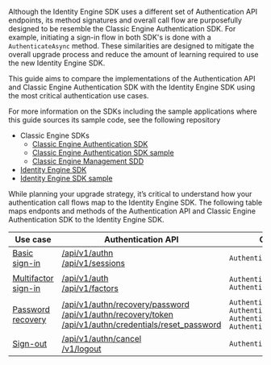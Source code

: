 
Although the Identity Engine SDK uses a different set of Authentication API endpoints, its method signatures and overall call flow are purposefully designed to be resemble the Classic Engine Authentication SDK. For example, initiating a sign-in flow in both SDK's is done with a `AuthenticateAsync` method. These similarities are designed to mitigate the overall upgrade process and reduce the amount of learning required to use the new Identity Engine SDK.

This guide aims to compare the implementations of the Authentication API and Classic Engine Authentication SDK with the Identity Engine SDK using the most critical authentication use cases.

For more information on the SDKs including the sample applications where this guide sources its sample code, see the following repository

* Classic Engine SDKs
  * [Classic Engine Authentication SDK](https://github.com/okta/okta-auth-dotnet)
  * [Classic Engine Authentication SDK sample](https://github.com/okta/samples-aspnet/tree/master/primary-auth/okta-aspnet-mvc-example)
  * [Classic Engine Management SDD](https://github.com/okta/okta-sdk-dotnet)
* [Identity Engine SDK](https://github.com/okta/okta-idx-dotnet)
* [Identity Engine SDK sample](https://github.com/okta/okta-idx-dotnet/tree/master/samples/samples-aspnet/embedded-auth-with-sdk)


While planning your upgrade strategy, it’s critical to understand how your authentication call flows map to the Identity Engine SDK. The following table maps endponts and methods of the Authentication API and Classic Engine Authentication SDK to the Identity Engine SDK.



|Use case | Authentication API     | Classic Engine Authentication SDK     |   Identity Engine SDK      |
| ----------------------- | ------------------------------ | -----------------------------------| ------------- |
|[Basic sign-in](#map-basic-sign-in-code-to-the-okta-identity-engine-sdk)| [/api/v1/authn](/docs/reference/api/authn/)<br>[/api/v1/sessions](/docs/reference/api/sessions/#create-session-with-a-session-token)| `AuthenticationClient.AuthenticateAsync` | `IdxClient.AuthenticateAsync` |
|[Multifactor sign-in](#map-mfa-code-to-the-okta-identity-engine-sdk)| [/api/v1/auth](/docs/reference/api/authn/)<br>[/api/v1/factors](/docs/reference/api/factors/#get-started-with-the-factors-api)| `AuthenticationClient.AuthenticateAsync`<br>`AuthenticationClient.VerifyFactorAsync` | `IdxClient.AuthenticateAsync`<br>`IdxClient.SelectChallengeAuthenticatorAsync`<br>`IdxClient.VerifyAuthenticatorAsync`|
|[Password recovery](#map-password-recovery-code-to-the-okta-identity-engine-sdk)| [/api/v1/authn/recovery/password](docs/reference/api/authn/#forgot-password)<br>[/api/v1/authn/recovery/token](/docs/reference/api/authn/#verify-recovery-token) [/api/v1/authn/credentials/reset_password](/docs/reference/api/authn/#reset-password) | `AuthenticationClient.ForgotPasswordAsync`<br>`AuthenticationClient.VerifyRecoveryTokenAsync`<br>`AuthenticationClient.AnswerRecoveryQuestionAsync`<br>`AuthenticationClient.ResetPasswordAsync` | `IdxClient.RecoverPasswordAsync`<br>`IdxClient.SelectRecoveryAuthenticatorAsync`<br>`IdxClient.VerifyAuthenticatorAsync`<br>`IdxClient.ChangePasswordAsync` |
|[Sign-out](#map-basic-sign-out-code-to-the-okta-identity-engine-sdk)|[/api/v1/authn/cancel](https://developer.okta.com/docs/reference/api/authn/#cancel-transaction)<br>[/v1/logout](https://developer.okta.com/docs/reference/api/oidc/#logout) | `AuthenticationClient.CancelTransactionStateAsync` | `IdxClient.RevokeTokensAsync`|
